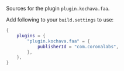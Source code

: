Sources for the plugin `plugin.kochava.faa`.

Add following to your `build.settings` to use:
```lua
{
    plugins = {
        "plugin.kochava.faa" = {
            publisherId = "com.coronalabs",
        },
    },
}
```

